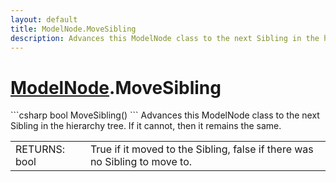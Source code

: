 ```yaml
---
layout: default
title: ModelNode.MoveSibling
description: Advances this ModelNode class to the next Sibling in the hierarchy tree. If it cannot, then it remains the same.
---
```

# [ModelNode]({{site.url}}/Pages/Reference/ModelNode.html).MoveSibling

<div class='signature' markdown='1'>
```csharp
bool MoveSibling()
```
Advances this ModelNode class to the next Sibling in the
hierarchy tree. If it cannot, then it remains the same.
</div>

|  |  |
|--|--|
|RETURNS: bool|True if it moved to the Sibling, false if there was no Sibling to move to.|




